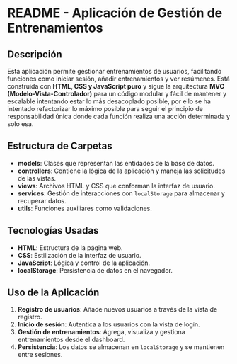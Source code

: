 # README - Aplicación de Gestión de Entrenamientos

## Descripción
Esta aplicación permite gestionar entrenamientos de usuarios, facilitando funciones como iniciar sesión, añadir entrenamientos y ver resúmenes. Está construida con **HTML, CSS y JavaScript puro** y sigue la arquitectura **MVC (Modelo-Vista-Controlador)** para un código modular y fácil de mantener y escalable intentando estar lo más desacoplado posible, por ello se ha intentado refactorizar lo máximo posible para seguir el principio de responsabilidad única donde cada función realiza una acción determinada y solo esa.

## Estructura de Carpetas
- **models**: Clases que representan las entidades de la base de datos.
- **controllers**: Contiene la lógica de la aplicación y maneja las solicitudes de las vistas.
- **views**: Archivos HTML y CSS que conforman la interfaz de usuario.
- **services**: Gestión de interacciones con `localStorage` para almacenar y recuperar datos.
- **utils**: Funciones auxiliares como validaciones.

## Tecnologías Usadas
- **HTML**: Estructura de la página web.
- **CSS**: Estilización de la interfaz de usuario.
- **JavaScript**: Lógica y control de la aplicación.
- **localStorage**: Persistencia de datos en el navegador.

## Uso de la Aplicación
1. **Registro de usuarios**: Añade nuevos usuarios a través de la vista de registro.
2. **Inicio de sesión**: Autentica a los usuarios con la vista de login.
3. **Gestión de entrenamientos**: Agrega, visualiza y gestiona entrenamientos desde el dashboard.
4. **Persistencia**: Los datos se almacenan en `localStorage` y se mantienen entre sesiones.


